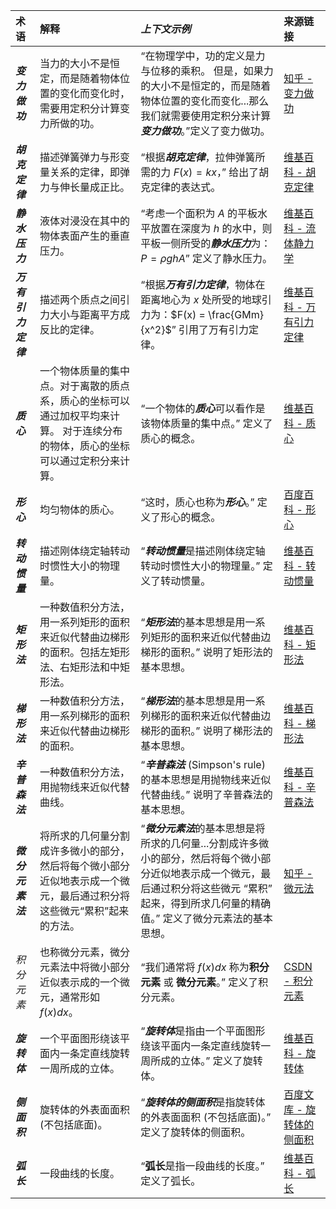 
| **术语**             | **解释**                                                                                                                                    | *上下文示例*                                                                                                                 | **来源链接**                                                                                                                            |
| :----------------- | :------------------------------------------------------------------------------------------------------------------------------------------ | :--------------------------------------------------------------------------------------------------------------------------- | :-------------------------------------------------------------------------------------------------------------------------------- |
| ***变力做功***       | 当力的大小不是恒定，而是随着物体位置的变化而变化时，需要用定积分计算变力所做的功。                                                                                  | “在物理学中，功的定义是力与位移的乘积。 但是，如果力的大小不是恒定的，而是随着物体位置的变化而变化...那么我们就需要使用定积分来计算***变力做功***。”定义了变力做功。                                                                   |  [知乎 - 变力做功](https://zhuanlan.zhihu.com/p/34526281)                                                                        |
| ***胡克定律***      | 描述弹簧弹力与形变量关系的定律，即弹力与伸长量成正比。                                                                                                  | “根据***胡克定律***，拉伸弹簧所需的力 $F(x) = kx$，” 给出了胡克定律的表达式。                                                                    |  [维基百科 - 胡克定律](https://zh.wikipedia.org/wiki/%E8%83%A1%E5%85%8B%E5%AE%9A%E5%BE%8B)                                                                        |
| ***静水压力***       |  液体对浸没在其中的物体表面产生的垂直压力。                                                                                                     |  “考虑一个面积为 $A$ 的平板水平放置在深度为 $h$ 的水中，则平板一侧所受的***静水压力***为：$P = \rho g h A$” 定义了静水压力。                                                    |   [维基百科 - 流体静力学](https://zh.wikipedia.org/wiki/%E6%B5%81%E9%AB%94%E9%9D%9C%E5%8A%9B%E5%AD%B8)                                                                       |
| ***万有引力定律***     | 描述两个质点之间引力大小与距离平方成反比的定律。                                                                                                  | “根据***万有引力定律***，物体在距离地心为 $x$ 处所受的地球引力为：$F(x) = \frac{GMm}{x^2}$” 引用了万有引力定律。                                                         |  [维基百科 - 万有引力定律](https://zh.wikipedia.org/wiki/%E4%B8%87%E6%9C%89%E5%BC%95%E5%8A%9B%E5%AE%9A%E5%BE%8B)                                                                         |
| ***质心***          |  一个物体质量的集中点。对于离散的质点系，质心的坐标可以通过加权平均来计算。 对于连续分布的物体，质心的坐标可以通过定积分来计算。                                               | “一个物体的***质心***可以看作是该物体质量的集中点。”  定义了质心的概念。                                                     | [维基百科 - 质心](https://zh.wikipedia.org/wiki/%E8%B4%A8%E5%BF%83)                                                        |
| ***形心***          | 均匀物体的质心。                                                                                                        | “这时，质心也称为***形心***。”  定义了形心的概念。                                                         |   [百度百科 - 形心](https://baike.baidu.com/item/%E5%BD%A2%E5%BF%83/2069175)                                                                        |
| ***转动惯量***     |  描述刚体绕定轴转动时惯性大小的物理量。                                                                                                | “***转动惯量***是描述刚体绕定轴转动时惯性大小的物理量。”  定义了转动惯量。                                                        |  [维基百科 - 转动惯量](https://zh.wikipedia.org/wiki/%E8%BD%AC%E5%8A%A8%E6%83%AF%E9%87%8F)                                                        |
| ***矩形法***         | 一种数值积分方法，用一系列矩形的面积来近似代替曲边梯形的面积。包括左矩形法、右矩形法和中矩形法。                                                                 | “***矩形法***的基本思想是用一系列矩形的面积来近似代替曲边梯形的面积。”   说明了矩形法的基本思想。                                                       | [维基百科 - 矩形法](https://zh.wikipedia.org/wiki/%E7%9F%A9%E5%BD%A2%E6%B3%95)                                                         |
| ***梯形法***         | 一种数值积分方法，用一系列梯形的面积来近似代替曲边梯形的面积。                                                                                             | “***梯形法***的基本思想是用一系列梯形的面积来近似代替曲边梯形的面积。” 说明了梯形法的基本思想。                                                         |   [维基百科 - 梯形法](https://zh.wikipedia.org/wiki/%E6%A2%AF%E5%BD%A2%E6%B3%95)                                                       |
| ***辛普森法***       | 一种数值积分方法，用抛物线来近似代替曲线。                                                                                                  | “***辛普森法*** (Simpson's rule) 的基本思想是用抛物线来近似代替曲线。” 说明了辛普森法的基本思想。                                                         | [维基百科 - 辛普森法](https://zh.wikipedia.org/wiki/%E8%BE%9B%E6%99%AE%E6%A3%AE%E6%B3%95)                                                            |
| ***微分元素法***  | 将所求的几何量分割成许多微小的部分，然后将每个微小部分近似地表示成一个微元，最后通过积分将这些微元“累积”起来的方法。                                                                                              | “***微分元素法***的基本思想是将所求的几何量...分割成许多微小的部分，然后将每个微小部分近似地表示成一个微元，最后通过积分将这些微元 “累积” 起来，得到所求几何量的精确值。” 定义了微分元素法的基本思想。 |  [知乎 - 微元法](https://zhuanlan.zhihu.com/p/526973781)                                                                        |
| *积分元素*          | 也称微分元素，微分元素法中将微小部分近似表示成的一个微元，通常形如 $f(x)dx$。                                                              |   “我们通常将 $f(x)dx$ 称为**积分元素** 或 **微分元素**。” 定义了积分元素。                                                          |  [CSDN - 积分元素](https://blog.csdn.net/weixin_45732817/article/details/123009790)                                                                         |
| ***旋转体***         | 一个平面图形绕该平面内一条定直线旋转一周所成的立体。                                                                                           | “***旋转体***是指由一个平面图形绕该平面内一条定直线旋转一周所成的立体。” 定义了旋转体。                                               | [维基百科 - 旋转体](https://zh.wikipedia.org/wiki/%E6%97%8B%E8%BD%AC%E9%AB%94)                                                          |
| ***侧面积***        |  旋转体的外表面面积 (不包括底面)。                                                                                                   | “***旋转体的侧面积***是指旋转体的外表面面积 (不包括底面)。” 定义了旋转体的侧面积。                                                           |  [百度文库 - 旋转体的侧面积](https://wenku.baidu.com/view/29e65e34c77da26925c5b095.html)                                                                        |
| ***弧长***          | 一段曲线的长度。                                                                                                      | “**弧长**是指一段曲线的长度。” 定义了弧长。                                                                           |   [维基百科 - 弧长](https://zh.wikipedia.org/wiki/%E5%BC%A7%E9%95%B7)                                                       |


